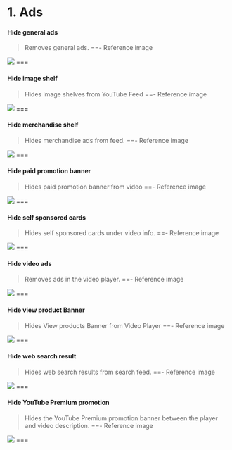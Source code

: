 # 1. Ads

#### Hide general ads
> Removes general ads.
==- Reference image
<img src="https://raw.githubusercontent.com/kazimmt/RVX-Features/website/assets/youtube/ads/hide-general-ads.jpg" >
===

#### Hide image shelf
>Hides image shelves from YouTube Feed
==- Reference image
<img src="https://raw.githubusercontent.com/kazimmt/RVX-Features/website/assets/youtube/ads/hide-image-shelf.jpg" >
===

#### Hide merchandise shelf
>Hides merchandise ads from feed.
==- Reference image
<img src="https://raw.githubusercontent.com/kazimmt/RVX-Features/website/assets/youtube/ads/hide-merchandise-shelf.jpg" >
===

#### Hide paid promotion banner
>Hides paid promotion banner from video
==- Reference image
<img src="https://raw.githubusercontent.com/kazimmt/RVX-Features/website/assets/youtube/ads/hide-paid-promotion-banner.jpg" >
===

#### Hide self sponsored cards
>Hides self sponsored cards under video info.
==- Reference image
<img src="https://raw.githubusercontent.com/kazimmt/RVX-Features/website/assets/youtube/ads/hide-self-sponsored-card.jpg" >
===

#### Hide video ads
>Removes ads in the video player.
==- Reference image
<img src="https://raw.githubusercontent.com/kazimmt/RVX-Features/website/assets/youtube/ads/hide-video-ads.jpg" >
===

#### Hide view product Banner
>Hides View products Banner from Video Player
==- Reference image
<img src="https://raw.githubusercontent.com/kazimmt/RVX-Features/website/assets/youtube/ads/hide-view-products-banner.jpg" >
===

#### Hide web search result
>Hides web search results from search feed.
==- Reference image
<img src="https://raw.githubusercontent.com/kazimmt/RVX-Features/website/assets/youtube/ads/hide-web-search-result.jpg" >
===

#### Hide YouTube Premium promotion
>Hides the YouTube Premium promotion banner between the player and video description.
==- Reference image
<img src="https://raw.githubusercontent.com/kazimmt/RVX-Features/website/assets/youtube/ads/hide-get-premium.jpg" >
===